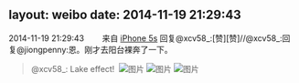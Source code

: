 layout: weibo
date: 2014-11-19 21:29:43
---
2014-11-19 21:29:43  &nbsp;&nbsp;&nbsp;&nbsp;&nbsp;&nbsp; 来自 <a href="sinaweibo://customweibosource" rel="nofollow">iPhone 5s</a>
回复@xcv58_:[赞][赞]//@xcv58_:回复@jiongpenny:恩。刚才去阳台裸奔了一下。
>  @xcv58_: Lake effect! ​​​
>  ![图片](https://ww4.sinaimg.cn/large/801f7e9ajw1emgm8onn4yj218g18gtjr.jpg)
>  ![图片](https://ww4.sinaimg.cn/large/801f7e9ajw1emgm95dpbtj218g18gdxk.jpg)
>  ![图片](https://ww4.sinaimg.cn/large/801f7e9ajw1emgm9erg68j218g18g4ew.jpg)
